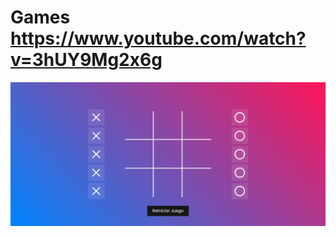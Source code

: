 # Games https://www.youtube.com/watch?v=3hUY9Mg2x6g
<p align="center">
  <img src="preview.png" alt="preview del proyecto" max-width="1600">
</p>